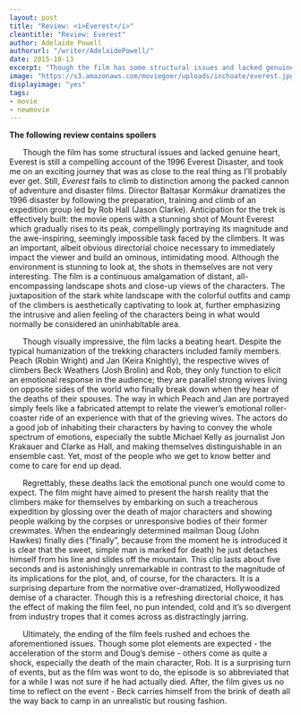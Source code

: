 ```yaml
---
layout: post
title: "Review: <i>Everest</i>"
cleantitle: "Review: Everest"
author: Adelaide Powell
authorurl: "/writer/AdelaidePowell/"
date: 2015-10-13
excerpt: "Though the film has some structural issues and lacked genuine heart, Everest is still a compelling account of the 1996 Everest Disaster, and took me on an exciting journey that was as close to the real thing as I’ll probably ever get."
image: "https://s3.amazonaws.com/moviegoer/uploads/inchoate/everest.jpg"
displayimage: "yes"
tags: 
- movie
- newmovie
---
```


**The following review contains spoilers**
	
&nbsp;&nbsp;&nbsp;&nbsp;&nbsp;&nbsp;Though the film has some structural issues and lacked genuine heart, Everest is still a compelling account of the 1996 Everest Disaster, and took me on an exciting journey that was as close to the real thing as I’ll probably ever get. Still, *Everest* fails to climb to distinction among the packed cannon of adventure and disaster films. Director Baltasar Kormákur dramatizes the 1996 disaster by following the preparation, training and climb of an expedition group led by Rob Hall (Jason Clarke). Anticipation for the trek is effectively built: the movie opens with a stunning shot of Mount Everest which gradually rises to its peak, compellingly portraying its magnitude and the awe-inspiring, seemingly impossible task faced by the climbers. It was an important, albeit obvious directorial choice necessary to immediately impact the viewer and build an ominous, intimidating mood. Although the environment is stunning to look at, the shots in themselves are not very interesting. The film is a continuous amalgamation of distant, all-encompassing landscape shots and close-up views of the characters. The juxtaposition of the stark white landscape with the colorful outfits and camp of the climbers is aesthetically captivating to look at, further emphasizing the intrusive and alien feeling of the characters being in what would normally be considered an uninhabitable area. 

&nbsp;&nbsp;&nbsp;&nbsp;&nbsp;&nbsp;Though visually impressive, the film lacks a beating heart. Despite the typical humanization of the trekking characters included family members. Peach (Robin Wright) and Jan (Keira Knightly), the respective wives of climbers Beck Weathers (Josh Brolin) and Rob, they only function to elicit an emotional response in the audience; they are parallel strong wives living on opposite sides of the world who finally break down when they hear of the deaths of their spouses. The way in which Peach and Jan are portrayed simply feels like a fabricated attempt to relate the viewer’s emotional roller-coaster ride of an experience with that of the grieving wives. The actors do a good job of inhabiting their characters by having to convey the whole spectrum of emotions, especially the subtle Michael Kelly as journalist Jon Krakauer and Clarke as Hall, and making themselves distinguishable in an ensemble cast. Yet, most of the people who we get to know better and come to care for end up dead. 

&nbsp;&nbsp;&nbsp;&nbsp;&nbsp;&nbsp;Regrettably, these deaths lack the emotional punch one would come to expect. The film might have aimed to present the harsh reality that the climbers make for themselves by embarking on such a treacherous expedition by glossing over the death of major characters and showing people walking by the corpses or unresponsive bodies of their former crewmates. When the endearingly determined mailman Doug (John Hawkes) finally dies (“finally”, because from the moment he is introduced it is clear that the sweet, simple man is marked for death) he just detaches himself from his line and slides off the mountain. This clip lasts about five seconds and is astonishingly unremarkable in contrast to the magnitude of its implications for the plot, and, of course, for the characters. It is a surprising departure from the normative over-dramatized, Hollywoodized demise of a character. Though this is a refreshing directorial choice, it has the effect of making the film feel, no pun intended, cold and it’s so divergent from industry tropes that it comes across as distractingly jarring.

&nbsp;&nbsp;&nbsp;&nbsp;&nbsp;&nbsp;Ultimately, the ending of the film feels rushed and echoes the aforementioned issues. Though some plot elements are expected - the acceleration of the storm and Doug’s demise - others come as quite a shock, especially the death of the main character, Rob. It is a surprising turn of events, but as the film was wont to do, the episode is so abbreviated that for a while I was not sure if he had actually died. After, the film gives us no time to reflect on the event - Beck carries himself from the brink of death all the way back to camp in an unrealistic but rousing fashion. 
